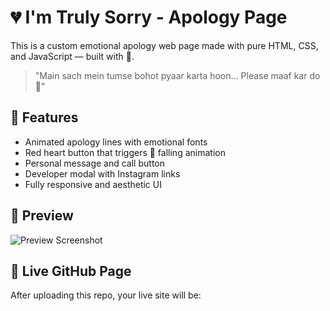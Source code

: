 # 💔 I'm Truly Sorry - Apology Page

This is a custom emotional apology web page made with pure HTML, CSS, and JavaScript — built with 💖.

> "Main sach mein tumse bohot pyaar karta hoon... Please maaf kar do 🥺"

## 🌟 Features

- Animated apology lines with emotional fonts
- Red heart button that triggers 💖 falling animation
- Personal message and call button
- Developer modal with Instagram links
- Fully responsive and aesthetic UI

## 📸 Preview

![Preview Screenshot](./IMG_20250709_234446_566.jpg)

## 🚀 Live GitHub Page

After uploading this repo, your live site will be: